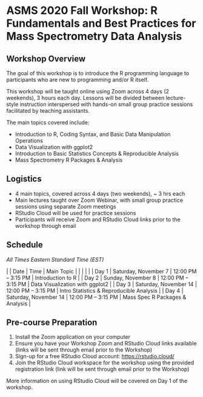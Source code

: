 # ASMS 2020 Fall Workshop: R Fundamentals and Best Practices for Mass Spectrometry Data Analysis

## Workshop Overview

The goal of this workshop is to introduce the R programming language to participants who are new to programming and/or R itself.

This workshop will be taught online using Zoom across 4 days (2 weekends), 3 hours each day.  Lessons will be divided between lecture-style instruction interspersed with hands-on small group practice sessions facilitated by teaching assistants.

The main topics covered include:

* Introduction to R, Coding Syntax, and Basic Data Manipulation Operations
* Data Visualization with ggplot2
* Introduction to Basic Statistics Concepts & Reproducible Analysis
* Mass Spectrometry R Packages & Analysis


## Logistics

* 4 main topics, covered across 4 days (two weekends), ~ 3 hrs each
* Main lectures taught over Zoom Webinar, with small group practice sessions using separate Zoom meetings
* RStudio Cloud will be used for practice sessions
* Participants will receive Zoom and RStudio Cloud links prior to the workshop through email

## Schedule

*All Times Eastern Standard Time (EST)*

| | Date | Time | Main Topic | 
| | | |
| Day 1 | Saturday, November 7 | 12:00 PM – 3:15 PM | Introduction to R |
| Day 2 | Sunday, November 8 | 12:00 PM – 3:15 PM | Data Visualization with ggplot2 |
| Day 3 | Saturday, November 14 | 12:00 PM – 3:15 PM | Intro Statistics & Reproducible Analysis |
| Day 4 | Saturday, November 14 | 12:00 PM – 3:15 PM | Mass Spec R Packages & Analysis |


## Pre-course Preparation

1. Install the Zoom application on your computer
2. Ensure you have your Workshop Zoom and RStudio Cloud links available (links will be sent through email prior to the Workshop)
3. Sign-up for a free RStudio Cloud account: https://rstudio.cloud/
4. Join the RStudio Cloud workspace for the workshop using the provided registration link (link will be sent through email prior to the Workshop)

More information on using RStudio Cloud will be covered on Day 1 of the workshop.



 



